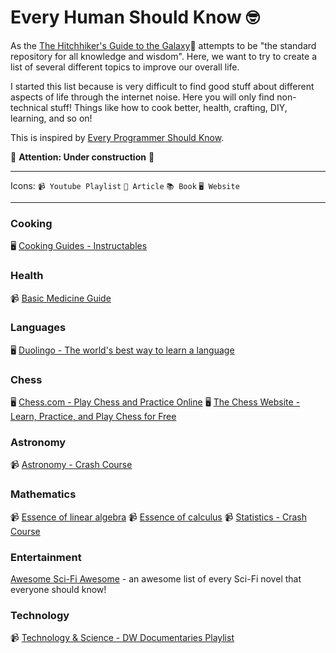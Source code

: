 # Every Human Should Know 🤓
As the [The Hitchhiker's Guide to the Galaxy](https://en.wikipedia.org/wiki/The_Hitchhiker%27s_Guide_to_the_Galaxy_(fictional))📒  attempts to be "the standard repository for all knowledge and wisdom". Here, we want to try to create a list of several different topics to improve our overall life. 

I started this list because is very difficult to find good stuff about different aspects of life through the internet noise. Here you will only find non-technical stuff! Things like how to cook better, health, crafting, DIY, learning, and so on! 

This is inspired by [Every Programmer Should Know](https://github.com/mtdvio/every-programmer-should-know).

🚧  **Attention: Under construction**  🚧

---
Icons:
`📹 Youtube Playlist`
`📖 Article`
`📚 Book`
`🖥️ Website`

---

### Cooking
🖥️ [Cooking Guides - Instructables](https://www.instructables.com/cooking/)

### Health
📹  [Basic Medicine Guide](https://www.youtube.com/playlist?list=PLOcbPczYKTQbGNCc0EFsOoL7EJge9pOak)

### Languages
🖥️ [Duolingo - The world's best way to learn a language](https://www.duolingo.com/)

### Chess
🖥️ [Chess.com - Play Chess and Practice Online](https://chess.com/)
🖥️ [The Chess Website - Learn, Practice, and Play Chess for Free](https://www.thechesswebsite.com/)

### Astronomy
📹 [Astronomy - Crash Course](https://www.youtube.com/playlist?list=PL8dPuuaLjXtPAJr1ysd5yGIyiSFuh0mIL)

### Mathematics
📹 [Essence of linear algebra](https://www.youtube.com/watch?v=fNk_zzaMoSs&list=PLZHQObOWTQDPD3MizzM2xVFitgF8hE_ab)
📹 [Essence of calculus](https://www.youtube.com/watch?v=WUvTyaaNkzM&list=PLZHQObOWTQDMsr9K-rj53DwVRMYO3t5Yr)
📹 [Statistics - Crash Course](https://www.youtube.com/watch?v=zouPoc49xbk&list=PL8dPuuaLjXtNM_Y-bUAhblSAdWRnmBUcr)


### Entertainment
[Awesome Sci-Fi Awesome](https://github.com/sindresorhus/awesome-scifi) - an awesome list of every Sci-Fi novel that everyone should know!

### Technology
📹 [Technology & Science - DW Documentaries Playlist](https://www.youtube.com/watch?v=MmlXY-hzgm0&list=PLovlAKbQVz6DhA5EKIe5evDkD1Mxsumci&index=1)